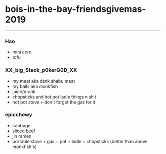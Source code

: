 # bois-in-the-bay-friendsgivemas-2019

----
### Hao
- mini corn
- tofu

### XX_big_$tack_p0kerG0D_XX
- my meat aka dank shabu meat
- my balls aka monkfish 
- juice/drank
- chopsticks and hot pot ladle things n shit
- hot pot stove + don't forget the gas for it

### epicchewy
- cabbage
- sliced beef
- jin ramen
- portable stove + gas + pot + ladle + chopsticks (better than above monkfish's)
